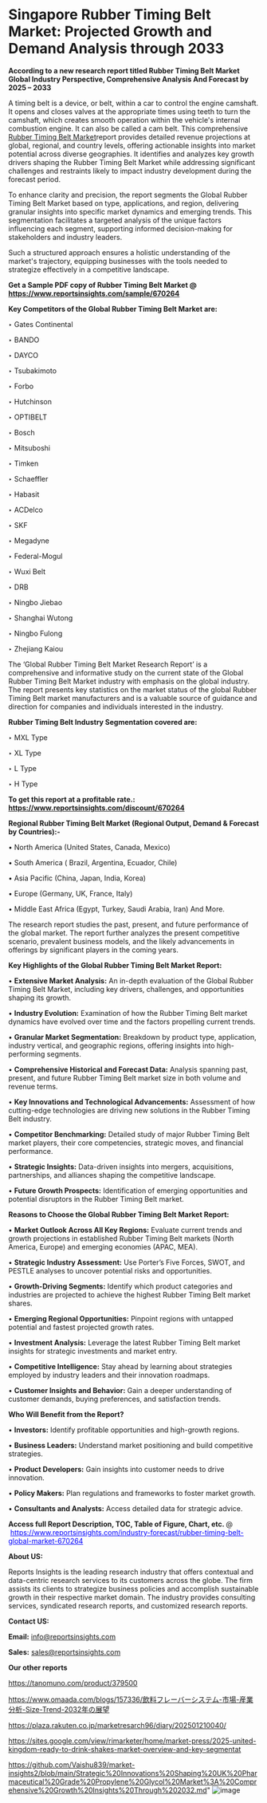 # Singapore Rubber Timing Belt Market: Projected Growth and Demand Analysis through 2033

<strong>According to a new research report titled Rubber Timing Belt Market Global Industry Perspective, Comprehensive Analysis And Forecast by 2025 – 2033</strong>

A timing belt is a device, or belt, within a car to control the engine camshaft. It opens and closes valves at the appropriate times using teeth to turn the camshaft, which creates smooth operation within the vehicle's internal combustion engine. It can also be called a cam belt. This comprehensive <a href=https://www.reportsinsights.com/sample/670264>Rubber Timing Belt Market</a>report provides detailed revenue projections at global, regional, and country levels, offering actionable insights into market potential across diverse geographies. It identifies and analyzes key growth drivers shaping the Rubber Timing Belt Market while addressing significant challenges and restraints likely to impact industry development during the forecast period.

To enhance clarity and precision, the report segments the Global Rubber Timing Belt Market based on type, applications, and region, delivering granular insights into specific market dynamics and emerging trends. This segmentation facilitates a targeted analysis of the unique factors influencing each segment, supporting informed decision-making for stakeholders and industry leaders.

Such a structured approach ensures a holistic understanding of the market's trajectory, equipping businesses with the tools needed to strategize effectively in a competitive landscape.

<strong>Get a Sample PDF copy of Rubber Timing Belt Market </strong><strong>@<a href=https://www.reportsinsights.com/sample/670264 style=color:#0000ff;> https://www.reportsinsights.com/sample/670264</a></strong></font>

<strong>Key Competitors of the Global Rubber Timing Belt Market are:</strong>

‣ Gates Continental

‣ BANDO

‣ DAYCO

‣ Tsubakimoto

‣ Forbo

‣ Hutchinson

‣ OPTIBELT

‣ Bosch

‣ Mitsuboshi

‣ Timken

‣ Schaeffler

‣ Habasit

‣ ACDelco

‣ SKF

‣ Megadyne

‣ Federal-Mogul

‣ Wuxi Belt

‣ DRB

‣ Ningbo Jiebao

‣ Shanghai Wutong

‣ Ningbo Fulong

‣ Zhejiang Kaiou

The ‘Global Rubber Timing Belt Market Research Report’ is a comprehensive and informative study on the current state of the Global Rubber Timing Belt Market industry with emphasis on the global industry. The report presents key statistics on the market status of the global Rubber Timing Belt market manufacturers and is a valuable source of guidance and direction for companies and individuals interested in the industry.

<strong>Rubber Timing Belt Industry Segmentation covered are:</strong>

‣ MXL Type

‣ XL Type

‣ L Type

‣ H Type

<strong>To get this report at a profitable rate.: <a href=https://www.reportsinsights.com/discount/670264 style=color:#0000ff;>https://www.reportsinsights.com/discount/670264</a></strong></font>

<strong>Regional Rubber Timing Belt Market (Regional Output, Demand &amp; Forecast by Countries):-</strong>

• North America (United States, Canada, Mexico)

• South America ( Brazil, Argentina, Ecuador, Chile)

• Asia Pacific (China, Japan, India, Korea)

• Europe (Germany, UK, France, Italy)

• Middle East Africa (Egypt, Turkey, Saudi Arabia, Iran) And More.

The research report studies the past, present, and future performance of the global market. The report further analyzes the present competitive scenario, prevalent business models, and the likely advancements in offerings by significant players in the coming years.

<strong>Key Highlights of the Global Rubber Timing Belt Market Report:</strong>

• <strong>Extensive Market Analysis:</strong> An in-depth evaluation of the Global Rubber Timing Belt Market, including key drivers, challenges, and opportunities shaping its growth.

• <strong>Industry Evolution:</strong> Examination of how the Rubber Timing Belt market dynamics have evolved over time and the factors propelling current trends.

• <strong>Granular Market Segmentation:</strong> Breakdown by product type, application, industry vertical, and geographic regions, offering insights into high-performing segments.

• <strong>Comprehensive Historical and Forecast Data:</strong> Analysis spanning past, present, and future Rubber Timing Belt market size in both volume and revenue terms.

• <strong>Key Innovations and Technological Advancements:</strong> Assessment of how cutting-edge technologies are driving new solutions in the Rubber Timing Belt industry.

• <strong>Competitor Benchmarking:</strong> Detailed study of major Rubber Timing Belt market players, their core competencies, strategic moves, and financial performance.

• <strong>Strategic Insights:</strong> Data-driven insights into mergers, acquisitions, partnerships, and alliances shaping the competitive landscape.

• <strong>Future Growth Prospects:</strong> Identification of emerging opportunities and potential disruptors in the Rubber Timing Belt market.

<strong>Reasons to Choose the Global Rubber Timing Belt Market Report:</strong>

• <strong>Market Outlook Across All Key Regions:</strong> Evaluate current trends and growth projections in established Rubber Timing Belt markets (North America, Europe) and emerging economies (APAC, MEA).

• <strong>Strategic Industry Assessment:</strong> Use Porter’s Five Forces, SWOT, and PESTLE analyses to uncover potential risks and opportunities.

• <strong>Growth-Driving Segments:</strong> Identify which product categories and industries are projected to achieve the highest Rubber Timing Belt market shares.

• <strong>Emerging Regional Opportunities:</strong> Pinpoint regions with untapped potential and fastest projected growth rates.

• <strong>Investment Analysis:</strong> Leverage the latest Rubber Timing Belt market insights for strategic investments and market entry.

• <strong>Competitive Intelligence:</strong> Stay ahead by learning about strategies employed by industry leaders and their innovation roadmaps.

• <strong>Customer Insights and Behavior:</strong> Gain a deeper understanding of customer demands, buying preferences, and satisfaction trends.

<strong>Who Will Benefit from the Report?</strong>

• <strong>Investors:</strong> Identify profitable opportunities and high-growth regions.

• <strong>Business Leaders:</strong> Understand market positioning and build competitive strategies.

• <strong>Product Developers:</strong> Gain insights into customer needs to drive innovation.

• <strong>Policy Makers:</strong> Plan regulations and frameworks to foster market growth.

• <strong>Consultants and Analysts:</strong> Access detailed data for strategic advice.
</ul>
<strong>Access full Report Description, TOC, Table of Figure, Chart, etc. </strong>@  <a href=https://www.reportsinsights.com/industry-forecast/rubber-timing-belt-global-market-670264 style=color:#0000ff;>https://www.reportsinsights.com/industry-forecast/rubber-timing-belt-global-market-670264</a></font>

<strong><strong>About US</strong>:</strong>

Reports Insights is the leading research industry that offers contextual and data-centric research services to its customers across the globe. The firm assists its clients to strategize business policies and accomplish sustainable growth in their respective market domain. The industry provides consulting services, syndicated research reports, and customized research reports.

<strong>Contact US:</strong>

<p class=""""><b>Email:</b> <a href=mailto:info@reportsinsights.com>info@reportsinsights.com</a></p>
<p class=""""><b>Sales:</b> <a href=mailto:sales@reportsinsights.com>sales@reportsinsights.com</a></p>

<strong>Our other reports</strong>

<a href=https://tanomuno.com/product/379500>https://tanomuno.com/product/379500</a>

<a href=https://www.omaada.com/blogs/157336/飲料フレーバーシステム-市場-産業分析-Size-Trend-2032年の展望>https://www.omaada.com/blogs/157336/飲料フレーバーシステム-市場-産業分析-Size-Trend-2032年の展望</a>

<a href=https://plaza.rakuten.co.jp/marketresarch96/diary/202501210040/>https://plaza.rakuten.co.jp/marketresarch96/diary/202501210040/</a>

<a href=https://sites.google.com/view/rimarketer/home/market-press/2025-united-kingdom-ready-to-drink-shakes-market-overview-and-key-segmentat>https://sites.google.com/view/rimarketer/home/market-press/2025-united-kingdom-ready-to-drink-shakes-market-overview-and-key-segmentat</a>

<a href=https://github.com/Vaishu839/market-insights2/blob/main/Strategic%20Innovations%20Shaping%20UK%20Pharmaceutical%20Grade%20Propylene%20Glycol%20Market%3A%20Comprehensive%20Growth%20Insights%20Through%202032.md>https://github.com/Vaishu839/market-insights2/blob/main/Strategic%20Innovations%20Shaping%20UK%20Pharmaceutical%20Grade%20Propylene%20Glycol%20Market%3A%20Comprehensive%20Growth%20Insights%20Through%202032.md</a>"
![image](https://github.com/user-attachments/assets/9e8e395e-0e17-4404-a1ef-db09b026e344)
